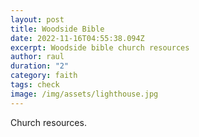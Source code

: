 ```yaml
---
layout: post
title: Woodside Bible
date: 2022-11-16T04:55:38.094Z
excerpt: Woodside bible church resources
author: raul
duration: "2"
category: faith
tags: check
image: /img/assets/lighthouse.jpg
---
```

C﻿hurch resources.